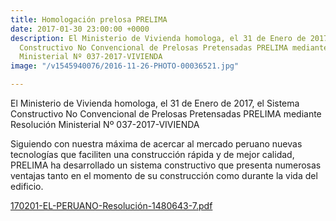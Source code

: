 ```yaml
---
title: Homologación prelosa PRELIMA
date: 2017-01-30 23:00:00 +0000
description: El Ministerio de Vivienda homologa, el 31 de Enero de 2017, el Sistema
  Constructivo No Convencional de Prelosas Pretensadas PRELIMA mediante Resolución
  Ministerial Nº 037-2017-VIVIENDA
image: "/v1545940076/2016-11-26-PHOTO-00036521.jpg"

---
```

El Ministerio de Vivienda homologa, el 31 de Enero de 2017, el Sistema Constructivo No Convencional de Prelosas Pretensadas PRELIMA mediante Resolución Ministerial Nº 037-2017-VIVIENDA

Siguiendo con nuestra máxima de acercar al mercado peruano nuevas tecnologías que faciliten una construcción rápida y de mejor calidad, PRELIMA ha desarrollado un sistema constructivo que presenta numerosas ventajas tanto en el momento de su construcción como durante la vida del edificio.

[170201-EL-PERUANO-Resolución-1480643-7.pdf](/v1545939988/170201-EL-PERUANO-Resoluci%C3%B3n-1480643-7.pdf "170201-EL-PERUANO-Resolución-1480643-7.pdf")